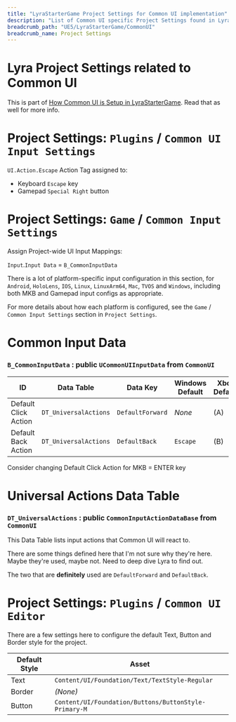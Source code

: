 ```yaml
---
title: "LyraStarterGame Project Settings for Common UI implementation"
description: "List of Common UI specific Project Settings found in LyraStarterGame"
breadcrumb_path: "UE5/LyraStarterGame/CommonUI"
breadcrumb_name: Project Settings
---
```



# Lyra Project Settings related to Common UI

This is part of [How Common UI is Setup in LyraStarterGame](./).
Read that as well for more info.


# Project Settings: `Plugins` / `Common UI Input Settings`

`UI.Action.Escape` Action Tag assigned to:

- Keyboard `Escape` key
- Gamepad `Special Right` button


# Project Settings: `Game` / `Common Input Settings`

Assign Project-wide UI Input Mappings:

`Input`.`Input Data` = `B_CommonInputData`

There is a lot of platform-specific input configuration in this section, for
`Android`, `HoloLens`, `IOS`, `Linux`, `LinuxArm64`, `Mac`, `TVOS` and `Windows`,
including both MKB and Gamepad input configs as appropriate.

For more details about how each platform is configured, see the
`Game` / `Common Input Settings`
section in `Project Settings`.


# Common Input Data
### `B_CommonInputData` : public `UCommonUIInputData` from `CommonUI`

| ID                   | Data Table            | Data Key         | Windows Default | Xbox Default | PS Default |
|----------------------|-----------------------|------------------|-----------------|--------------|------------|
| Default Click Action | `DT_UniversalActions` | `DefaultForward` | *None*          | (A)          | (O)        |
| Default Back Action  | `DT_UniversalActions` | `DefaultBack`    | `Escape`        | (B)          | (X)        |


Consider changing Default Click Action for MKB = ENTER key


# Universal Actions Data Table
### `DT_UniversalActions` : public `CommonInputActionDataBase` from `CommonUI`

This Data Table lists input actions that Common UI will react to.

There are some things defined here that I'm not sure why they're here.
Maybe they're used, maybe not.  Need to deep dive Lyra to find out.

The two that are **definitely** used are `DefaultForward` and `DefaultBack`.


# Project Settings: `Plugins` / `Common UI Editor`

There are a few settings here to configure the default Text, Button and Border style for the project.

| Default Style | Asset                                                 |
|---------------|-------------------------------------------------------|
| Text          | `Content/UI/Foundation/Text/TextStyle-Regular`        |
| Border        | *(None)*                                              |
| Button        | `Content/UI/Foundation/Buttons/ButtonStyle-Primary-M` |
